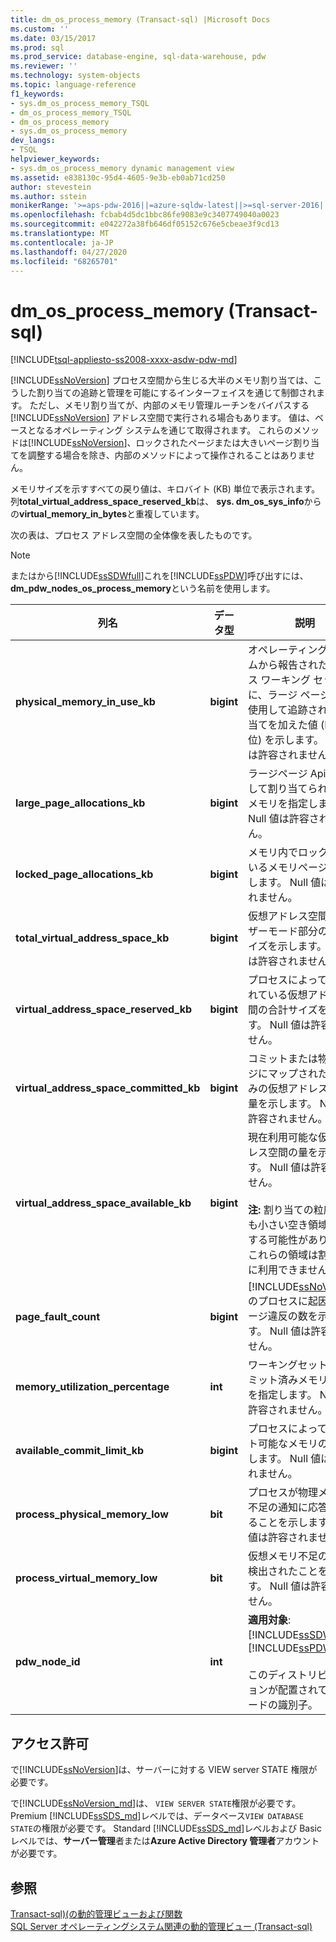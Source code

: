 ```yaml
---
title: dm_os_process_memory (Transact-sql) |Microsoft Docs
ms.custom: ''
ms.date: 03/15/2017
ms.prod: sql
ms.prod_service: database-engine, sql-data-warehouse, pdw
ms.reviewer: ''
ms.technology: system-objects
ms.topic: language-reference
f1_keywords:
- sys.dm_os_process_memory_TSQL
- dm_os_process_memory_TSQL
- dm_os_process_memory
- sys.dm_os_process_memory
dev_langs:
- TSQL
helpviewer_keywords:
- sys.dm_os_process_memory dynamic management view
ms.assetid: e838130c-95d4-4605-9e3b-eb0ab71cd250
author: stevestein
ms.author: sstein
monikerRange: '>=aps-pdw-2016||=azure-sqldw-latest||>=sql-server-2016||=sqlallproducts-allversions||>=sql-server-linux-2017||=azuresqldb-mi-current'
ms.openlocfilehash: fcbab4d5dc1bbc86fe9083e9c3407749040a0023
ms.sourcegitcommit: e042272a38fb646df05152c676e5cbeae3f9cd13
ms.translationtype: MT
ms.contentlocale: ja-JP
ms.lasthandoff: 04/27/2020
ms.locfileid: "68265701"
---
```

# <a name="sysdm_os_process_memory-transact-sql"></a>dm_os_process_memory (Transact-sql)
[!INCLUDE[tsql-appliesto-ss2008-xxxx-asdw-pdw-md](../../includes/tsql-appliesto-ss2008-xxxx-asdw-pdw-md.md)]

  [!INCLUDE[ssNoVersion](../../includes/ssnoversion-md.md)] プロセス空間から生じる大半のメモリ割り当ては、こうした割り当ての追跡と管理を可能にするインターフェイスを通じて制御されます。 ただし、メモリ割り当てが、内部のメモリ管理ルーチンをバイパスする [!INCLUDE[ssNoVersion](../../includes/ssnoversion-md.md)] アドレス空間で実行される場合もあります。 値は、ベースとなるオペレーティング システムを通じて取得されます。 これらのメソッドは[!INCLUDE[ssNoVersion](../../includes/ssnoversion-md.md)]、ロックされたページまたは大きいページ割り当てを調整する場合を除き、内部のメソッドによって操作されることはありません。  
  
 メモリサイズを示すすべての戻り値は、キロバイト (KB) 単位で表示されます。 列**total_virtual_address_space_reserved_kb**は、 **sys. dm_os_sys_info**からの**virtual_memory_in_bytes**と重複しています。  
  
 次の表は、プロセス アドレス空間の全体像を表したものです。  
  
> [!NOTE]  
>  またはから[!INCLUDE[ssSDWfull](../../includes/sssdwfull-md.md)]これを[!INCLUDE[ssPDW](../../includes/sspdw-md.md)]呼び出すには、 **dm_pdw_nodes_os_process_memory**という名前を使用します。  
  
|列名|データ型|説明|  
|-----------------|---------------|-----------------|  
|**physical_memory_in_use_kb**|**bigint**|オペレーティング システムから報告されたプロセス ワーキング セットに、ラージ ページ API を使用して追跡された割り当てを加えた値 (KB 単位) を示します。 Null 値は許容されません。|  
|**large_page_allocations_kb**|**bigint**|ラージページ Api を使用して割り当てられた物理メモリを指定します。 Null 値は許容されません。|  
|**locked_page_allocations_kb**|**bigint**|メモリ内でロックされているメモリページを指定します。 Null 値は許容されません。|  
|**total_virtual_address_space_kb**|**bigint**|仮想アドレス空間のユーザーモード部分の合計サイズを示します。 Null 値は許容されません。|  
|**virtual_address_space_reserved_kb**|**bigint**|プロセスによって予約されている仮想アドレス空間の合計サイズを示します。 Null 値は許容されません。|  
|**virtual_address_space_committed_kb**|**bigint**|コミットまたは物理ページにマップされた予約済みの仮想アドレス空間の量を示します。 Null 値は許容されません。|  
|**virtual_address_space_available_kb**|**bigint**|現在利用可能な仮想アドレス空間の量を示します。 Null 値は許容されません。<br /><br /> **注:** 割り当ての粒度よりも小さい空き領域が存在する可能性があります。 これらの領域は割り当てに利用できません。|  
|**page_fault_count**|**bigint**|[!INCLUDE[ssNoVersion](../../includes/ssnoversion-md.md)] のプロセスに起因するページ違反の数を示します。 Null 値は許容されません。|  
|**memory_utilization_percentage**|**int**|ワーキングセット内のコミット済みメモリの割合を指定します。 Null 値は許容されません。|  
|**available_commit_limit_kb**|**bigint**|プロセスによってコミット可能なメモリの量を示します。 Null 値は許容されません。|  
|**process_physical_memory_low**|**bit**|プロセスが物理メモリの不足の通知に応答していることを示します。 Null 値は許容されません。|  
|**process_virtual_memory_low**|**bit**|仮想メモリ不足の状態が検出されたことを示します。 Null 値は許容されません。|  
|**pdw_node_id**|**int**|**適用対象**: [!INCLUDE[ssSDWfull](../../includes/sssdwfull-md.md)]、[!INCLUDE[ssPDW](../../includes/sspdw-md.md)]<br /><br /> このディストリビューションが配置されているノードの識別子。|  
  
## <a name="permissions"></a>アクセス許可  
 で[!INCLUDE[ssNoVersion](../../includes/ssnoversion-md.md)]は、サーバーに対する VIEW server STATE 権限が必要です。  
  
で[!INCLUDE[ssNoVersion_md](../../includes/ssnoversion-md.md)]は、 `VIEW SERVER STATE`権限が必要です。   
Premium [!INCLUDE[ssSDS_md](../../includes/sssds-md.md)]レベルでは、データベース`VIEW DATABASE STATE`の権限が必要です。 Standard [!INCLUDE[ssSDS_md](../../includes/sssds-md.md)]レベルおよび Basic レベルでは、**サーバー管理**者または**Azure Active Directory 管理者**アカウントが必要です。   
  
## <a name="see-also"></a>参照  
 [Transact-sql&#41;&#40;の動的管理ビューおよび関数](~/relational-databases/system-dynamic-management-views/system-dynamic-management-views.md)   
 [SQL Server オペレーティングシステム関連の動的管理ビュー &#40;Transact-sql&#41;](../../relational-databases/system-dynamic-management-views/sql-server-operating-system-related-dynamic-management-views-transact-sql.md)  
  
  


